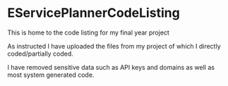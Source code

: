 # EServicePlannerCodeListing
This is home to the code listing for my final year project

As instructed I have uploaded the files from my project of which I directly coded/partially coded.

I have removed sensitive data such as API keys and domains as well as most system generated code. 
